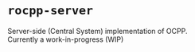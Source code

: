 # `rocpp-server`

Server-side (Central System) implementation of OCPP.  
Currently a work-in-progress (WIP)
